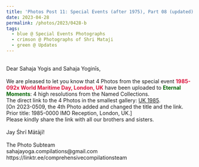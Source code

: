 ```yaml
---
title: 'Photos Post 11: Special Events (after 1975), Part 08 (updated)'
date: 2023-04-28
permalink: /photos/2023/0428-b
tags:
  - blue @ Special Events Photographs
  - crimson @ Photographs of Shri Mataji
  - green @ Updates
---
```


<p>
<br>
Dear Sahaja Yogis and Sahaja Yoginīs,<br>
<br>
We are pleased to let you know that 4 Photos from the special event <font color="Crimson"><b>1985-092x World Maritime Day, London, UK</b></font> have been uploaded to <font color="DarkGreen"><b>Eternal Moments</b></font>: 4 high resolutions from the Named Collections.<br>
The direct link to the 4 Photos in the smallest gallery: <a href="https://eternalmoments.smugmug.com/Countries/UK/1985/"> UK 1985</a>.<br>
[On 2023-0509, the 4th Photo added and changed the title and the link. Prior title: 1985-0000 IMO Reception, London, UK.]<br>
Please kindly share the link with all our brothers and sisters.<br>

<br>
Jay Śhrī Mātājī!<br>
<br>
The Photo Subteam<br>
sahajayoga.compilations@gmail.com<br>
https://linktr.ee/comprehensivecompilationsteam<br>
</p>